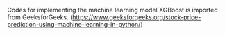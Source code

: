 Codes for implementing the machine learning model XGBoost is imported from GeeksforGeeks. (https://www.geeksforgeeks.org/stock-price-prediction-using-machine-learning-in-python/)

